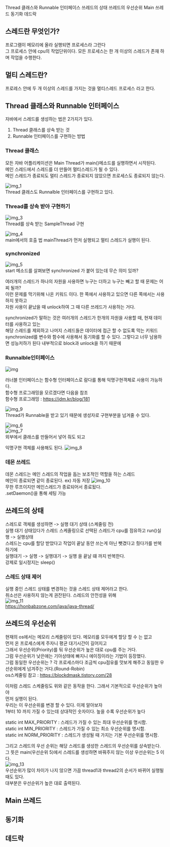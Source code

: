 Thread 클래스와 Runnable 인터페이스
쓰레드의 상태
쓰레드의 우선순위
Main 쓰레드
동기화
데드락

## 스레드란 무엇인가?
프로그램이 메모리에 올라 실행되면 프로세스라 그런다  
그 프로세스 안에 cpu의 작업단위이다. 모든 프로세스는 한 개 이상의 스레드가 존재 하며 작업을 수행한다.  

## 멀티 스레드란?
프로레스 안에 두 개 이상의 스레드를 가지는 것을 멀티스레드 프로세스 라고 한다.

## Thread 클래스와 Runnable 인터페이스 
자바에서 스레드를 생성하는 법은 2가지가 있다.
1. Thread 클래스를 상속 받는 것
2. Runnable 인터페이스를 구현하는 방법

### Thread 클래스
모든 자바 어플리케이션은 Main Thread가 main()메소드를 실행하면서 시작된다.  
메인 스레드에서 스레드를 더 만들어 멀티스레드가 될 수 있다.  
메인 스레드가 종료되도 멀티 스레드가 종료되지 않았으면 프로세스도 종료되지 않는다.

![img_1](https://user-images.githubusercontent.com/60220562/105048628-1f8c5800-5aaf-11eb-95ac-c1a52b4c24f0.png)   
Thread 클래스도 Runnalble 인터페이스를 구현하고 있다.

### Thread를 상속 받아 구현하기
![img_3](https://user-images.githubusercontent.com/60220562/105048700-30d56480-5aaf-11eb-9153-6565ede71cff.png)  
Thread를 상속 받는 SampleThread 구현

![img_4](https://user-images.githubusercontent.com/60220562/105048798-4fd3f680-5aaf-11eb-8c6b-f82ebdfc5649.png)  
main에서의 호출 법 
mainThread가 먼저 실행되고 멀티 스레드가 실행이 된다.  



### synchronized
![img_5](https://user-images.githubusercontent.com/60220562/105048835-5bbfb880-5aaf-11eb-9742-fc022242434a.png)  
start 메소드를 살펴보면 synchronized 가 붙어 있는데 무슨 의미 있까?

여러개의 스레드가 하나의 자원을 사용하면 누구는 더하고 누구는 빼고 할 때 문제는 어찌 될까?  
이런 문제를 막기위해 나온 키워드 이다. 한 쪽에서 사용하고 있으면 다른 쪽에서는 사용하지 못하고  
자원 사용이 끝났을 때 unlock하여 그 때 다른 쓰레드가 사용하는 거다.  

synchronized가 말하는 것은 여러개의 스레드가 한개의 자원을 사용할 때, 현재 데이터를 사용하고 있는  
해당 스레드를 제외하고 나머지 스레드들은 데이터에 접근 할 수 없도록 막는 키워드    
synchronized를 변수와 함수에 사용해서 동기화를 할 수 있다. 그렇다고 너무 남용하면 성능저하가 된다 
내부적으로 block과 unlock을 하기 때문에

### Runnalble인터페이스  
![img](https://user-images.githubusercontent.com/60220562/105048882-67ab7a80-5aaf-11eb-89d0-e4ad421c3729.png)  

러너블 인터페이스는 함수형 인터페이스로 람다를 통해 익명구현객체로 사용이 가능하다.  
함수형 프로그래밍을 모르겠다면 다음을 참조  
함수형 프로그래밍 : https://jdm.kr/blog/181  

![img_9](https://user-images.githubusercontent.com/60220562/105048910-72fea600-5aaf-11eb-9263-84d22062bb15.png)  
Thread가 Runnable을 받고 있기 때문에 생성자로 구현부분을 넘겨줄 수 있다.   

![img_6](https://user-images.githubusercontent.com/60220562/105048940-7bef7780-5aaf-11eb-9d6b-a8ff5a2c3706.png)  
![img_7](https://user-images.githubusercontent.com/60220562/105048959-81e55880-5aaf-11eb-9aba-1c1761b251e7.png)  
외부에서 클래스를 만들어서 넣어 줘도 되고

익명구현 객체를 사용해도 된다.
![img_8](https://user-images.githubusercontent.com/60220562/105048973-8873d000-5aaf-11eb-9804-b5d34b9684e2.png)

### 데몬 쓰레드
데몬 스레드는 메인 스레드의 작업을 돕는 보조적인 역할을 하는 스레드  
메인이 종료되면 같이 종료된다. ex) 자동 저장
![img_10](https://user-images.githubusercontent.com/60220562/105049005-8f024780-5aaf-11eb-9457-374efaf0dadb.png)  
무한 루프이지만 메인스레드가 종료되어서 종료됬다.  
.setDaemon()을 통해 세팅 가능 


## 쓰레드의 상태
스레드로 객체를 생성하면 -> 실행 대기 상태 (스케줄링 전)  
실행 대기 상태있다가 스레드 스케줄링으로 선택된 스레드가 cpu를 점유하고 run()실행 -> 실행상태  
스레드는 cpu를 할당 받았다고 작업이 끝날 동안 쓰는게 아닌 뺏겼다고 줬다가를 반복하기에  
실행대기 -> 실행 -> 실행대기 -> 실행 을 끝날 떄 까지 반복한다.  
강제로 일시정지는 sleep()  

### 스레드 상태 제어
실행 중인 스레드 상태를 변경하는 것을 스레드 상태 제어라고 한다.  
취소선은 사용하지 않는게 권잔된다. 스레드의 안전성을 위해  
![img_11](https://user-images.githubusercontent.com/60220562/105049040-9590bf00-5aaf-11eb-80d8-e0c3863efe48.png)  
https://honbabzone.com/java/java-thread/

## 쓰레드의 우선순위
현재의 os에서는 메모리 스케줄링이 있다. 메모리를 모두에게 할당 할 수 는 없고  
먼저 온 프로세스에게 주자니 평균 대기시간이 길어지고  
그래서 우선순위(Priority)를 둬 우선순위가 높은 대로 cpu를 주는 거다.  
그럼 우선순위가 낮은애는 기아상태에 빠지니 에이징이라는 기법이 등장했다.  
그럼 동일한 우선순위는 ? 각 프로세스마다 조금씩 cpu점유를 맛보게 해주고 동일한 우선순위에게 넘겨주는 거다.(Round-Robin)  
os스케줄링 참고 : https://blockdmask.tistory.com/28 

이처럼 스레드 스케줄링도 위와 같은 동작을 한다. 그래서 기본적으로 우선순위가 높아야  
먼저 실행이 된다.  
우리는 이 우선순위를 변경 할 수 있다. 이제 알아보자   
1부터 10 까지 가질 수 있는데 상대적인 숫자이다. 높을 수록 우선순위가 높다    

static int MAX_PRIORITY : 	스레드가 가질 수 있는 최대 우선순위를 명시함.  
static int MIN_PRIORITY	: 스레드가 가질 수 있는 최소 우선순위를 명시함.  
static int NORM_PRIORITY :	스레드가 생성될 때 가지는 기본 우선순위를 명시함.  

그리고 스레드의 우선 순위는 해당 스레드를 생성한 스레드의 우선순위를 상속받는다.  
그 뜻은 main(우선순위 5)에서 스레드를 생성하면 바꿔주지 않는 이상 우선순위는 5 이다.  
![img_13](https://user-images.githubusercontent.com/60220562/105049064-9c1f3680-5aaf-11eb-9fef-ee81a16e7f6f.png)  
우선순위가 많이 차이가 나지 않으면 가끔 thread1과 thread2의 순서가 바뀌어 실행될 때도 있다.  
대부분은 우선순위가 높은 대로 출력된다.  

## Main 쓰레드
## 동기화
## 데드락
